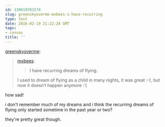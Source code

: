 ```yaml
---
id: 139619783174
slug: greenskyoverme-mxbees-i-have-recurring
type: text
date: 2016-02-19 21:22:24 GMT
tags:
- convos
title: ''
---
```

<p><a class="tumblr_blog" href="http://greenskyoverme.tumblr.com/post/139619437562">greenskyoverme</a>:</p>
<blockquote>
<p><a class="tumblr_blog" href="http://mxbees.tumblr.com/post/139618076254">mxbees</a>:</p>
<blockquote>
<p>I have recurring dreams of flying.</p>
</blockquote>
<p>I used to dream of flying as a child in many nights, it was great :-), but now it doesn’t happen anymore :’(</p>
</blockquote>

how sad!

i don't remember much of my dreams and i think the recurring dreams of flying only started sometime in the past year or two?

they're pretty great though.

